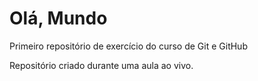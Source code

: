 # Olá, Mundo
 Primeiro repositório de exercício do curso de Git e GitHub

 Repositório criado durante uma aula ao vivo.

